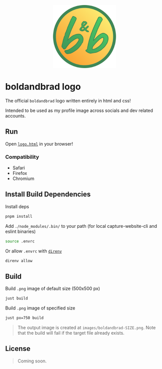 <!-- markdownlint-disable MD033 MD041 -->
<p align="center">
  <img src="images/boldandbrad.png" alt="boldandbrad" width="200"/>
</p>

# boldandbrad logo

The official `boldandbrad` logo written entirely in html and css!

Intended to be used as my profile image across socials and dev related accounts.

## Run

Open [`logo.html`](logo.html) in your browser!

### Compatibility

- Safari
- Firefox
- Chromium

## Install Build Dependencies

Install deps

```zsh
pnpm install
```

Add `./node_modules/.bin/` to your path (for local capture-website-cli and eslint binaries)

```zsh
source .envrc
```

Or allow `.envrc` with [`direnv`](https://github.com/direnv/direnv)

```zsh
direnv allow
```

## Build

Build `.png` image of default size (500x500 px)

```zsh
just build
```

Build `.png` image of specified size

```zsh
just px=750 build
```

> The output image is created at `images/boldandbrad-SIZE.png`.
> Note that the build will fail if the target file already exists.

## License

> Coming soon.
